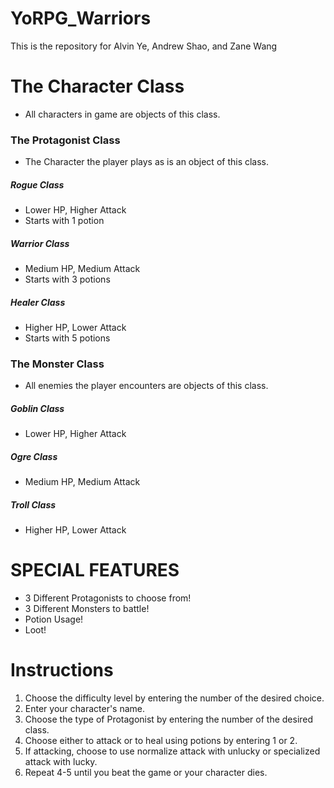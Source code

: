# YoRPG_Warriors
This is the repository for Alvin Ye, Andrew Shao, and Zane Wang

# The Character Class
* All characters in game are objects of this class.

### The Protagonist Class
* The Character the player plays as is an object of this class.

##### Rogue Class
* Lower HP, Higher Attack
* Starts with 1 potion
##### Warrior Class
* Medium HP, Medium Attack
* Starts with 3 potions
##### Healer Class
* Higher HP, Lower Attack
* Starts with 5 potions

### The Monster Class
* All enemies the player encounters are objects of this class.

##### Goblin Class
* Lower HP, Higher Attack
##### Ogre Class
* Medium HP, Medium Attack
##### Troll Class
* Higher HP, Lower Attack

# SPECIAL FEATURES
* 3 Different Protagonists to choose from!
* 3 Different Monsters to battle!
* Potion Usage!
* Loot!

# Instructions
1. Choose the difficulty level by entering the number of the desired choice.
2. Enter your character's name.
3. Choose the type of Protagonist by entering the number of the desired class.
4. Choose either to attack or to heal using potions by entering 1 or 2.
5. If attacking, choose to use normalize attack with unlucky or specialized attack with lucky.
6. Repeat 4-5 until you beat the game or your character dies.
